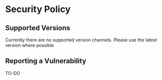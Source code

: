 # Security Policy

## Supported Versions

Currently there are no supported version channels. Please use the latest version where possible

## Reporting a Vulnerability

TO-DO
